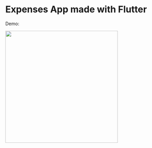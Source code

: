 # Expenses App made with Flutter

Demo:

<img src= "https://user-images.githubusercontent.com/52018183/62386638-d947df80-b52e-11e9-9745-a5de55649ebb.gif" width="350">
